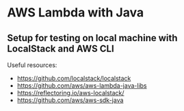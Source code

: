 # AWS Lambda with Java

## Setup for testing on local machine with LocalStack and AWS CLI

Useful resources:

- https://github.com/localstack/localstack
- https://github.com/aws/aws-lambda-java-libs
- https://reflectoring.io/aws-localstack/
- https://github.com/aws/aws-sdk-java